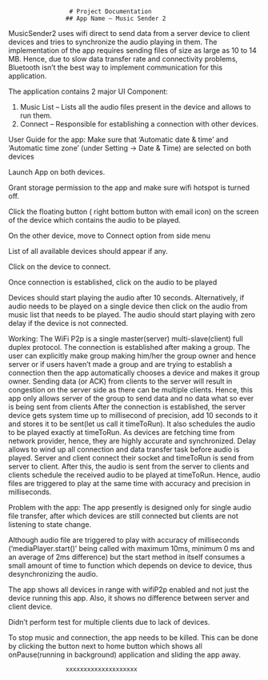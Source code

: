                                       
                     # Project Documentation
                    ## App Name – Music Sender 2


MusicSender2 uses wifi direct to send data from a server device to client devices and tries to synchronize the audio playing in them. The implementation of the app requires sending files of size as large as 10 to 14 MB. Hence, due to slow data transfer rate and connectivity problems, Bluetooth isn’t the best way to implement communication for this application.

The application contains 2 major UI Component:
1. Music List – Lists all the audio files present in the device and allows to run them.
2. Connect – Responsible for establishing a connection with other devices.

User Guide for the app:
Make sure that ‘Automatic date & time’ and ‘Automatic time zone’ (under Setting -> Date & Time) are selected on both devices
    
Launch App on both devices.
    
Grant storage permission to the app and make sure wifi hotspot is turned off.
    
 Click the floating button ( right bottom button with email icon) on the screen of the device which contains the audio to be played.

On the other device, move to Connect option from side menu

List of all available devices should appear if any.
    
Click on the device to connect.
    
Once connection is established, click on the audio to be played

Devices should start playing the audio after 10 seconds.
Alternatively, if audio needs to be played on a single device then click on the audio from music list that needs to be played. The audio should start playing with zero delay if the device is not connected.

Working:
The WiFi P2p is a single master(server) multi-slave(client) full duplex protocol. The connection is established after making a group. The user can explicitly make group making him/her the group owner and hence server or if users haven’t made a group and are trying to establish a connection then the app automatically chooses a device and makes it group owner.
Sending data (or ACK) from clients to the server will result in congestion on the server side as there can be multiple clients. Hence, this app only allows server of the group to send data and no data what so ever is being sent from clients
After the connection is established, the server device gets system time up to millisecond of precision, add 10 seconds to it and stores it to be sent(let us call it timeToRun). It also schedules the audio to be played exactly at timeToRun. As devices are fetching time from network provider, hence, they are highly accurate and synchronized. Delay allows to wind up all connection and data transfer task before audio is played. Server and client connect their socket and timeToRun is send from server to client. After this, the audio is sent from the server to clients and clients schedule the received audio to be played at timeToRun.
Hence, audio files are triggered to play at the same time with accuracy and precision in milliseconds.

Problem with the app:
The app presently is designed only for single audio file transfer, after which devices are still connected but clients are not listening to state change.
    
Although audio file are triggered to play with accuracy of milliseconds (‘mediaPlayer.start()’ being called with maximum 10ms, minimum 0 ms and an average of 2ms difference) but the start method in itself consumes a small amount of time to function which depends on device to device, thus desynchronizing the audio.
    
The app shows all devices in range with wifiP2p enabled and not just the device running this app. Also, it shows no difference between server and client device.
    
Didn’t perform test for multiple clients due to lack of devices.
                   
To stop music and connection, the app needs to be killed. This can be done by clicking the button next to home button which shows all     onPause(running in background) application and sliding the app away.


                    xxxxxxxxxxxxxxxxxxxx

